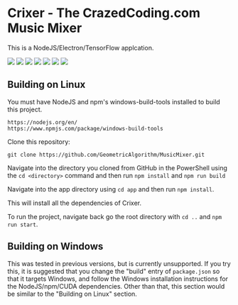 # Crixer - The CrazedCoding.com Music Mixer

This is a NodeJS/Electron/TensorFlow applcation.

<img src="./screenshots/Load.png">
<img src="./screenshots/Train.png">
<img src="./screenshots/Train2.png">
<img src="./screenshots/Train3.png">
<img src="./screenshots/Train4.png">
<img src="./screenshots/Train5.png">
<img src="./screenshots/Mix.png">

## Building on Linux

You must have NodeJS and npm's windows-build-tools installed to build this project.

```
https://nodejs.org/en/
https://www.npmjs.com/package/windows-build-tools
```

Clone this repository:

```
git clone https://github.com/GeometricAlgorithm/MusicMixer.git
```

Navigate into the directory you cloned from GitHub in the PowerShell using the `cd <directory>` command and then run `npm install` and `npm run build`

Navigate into the app directory using `cd app` and then run `npm install`.

This will install all the dependencies of Crixer.

To run the project, navigate back go the root directory with `cd ..` and `npm run start`.

## Building on Windows

This was tested in previous versions, but is currently unsupported. If you try this, it is suggested that you change the "build" entry of `package.json` so that it targets Windows, and follow the Windows installation instructions for the NodeJS/npm/CUDA dependencies. Other than that, this section would be similar to the "Building on Linux" section.